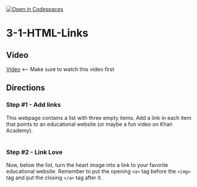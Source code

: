 [![Open in Codespaces](https://classroom.github.com/assets/launch-codespace-2972f46106e565e64193e422d61a12cf1da4916b45550586e14ef0a7c637dd04.svg)](https://classroom.github.com/open-in-codespaces?assignment_repo_id=21117438)
# 3-1-HTML-Links <br>

## Video
[Video](https://youtu.be/prG3mvho3tU) <-- Make sure to watch this video first

## Directions 
### Step #1 - Add links <br>
This webpage contains a list with three empty items. Add a link in each item that points to an educational website (or maybe a fun video on Khan Academy).
<br><br>
### Step #2 - Link Love <br>
Now, below the list, turn the heart image into a link to your favorite educational website. Remember to put the opening `<a>` tag before the `<img>` tag and put the closing `</a>` tag after it.

